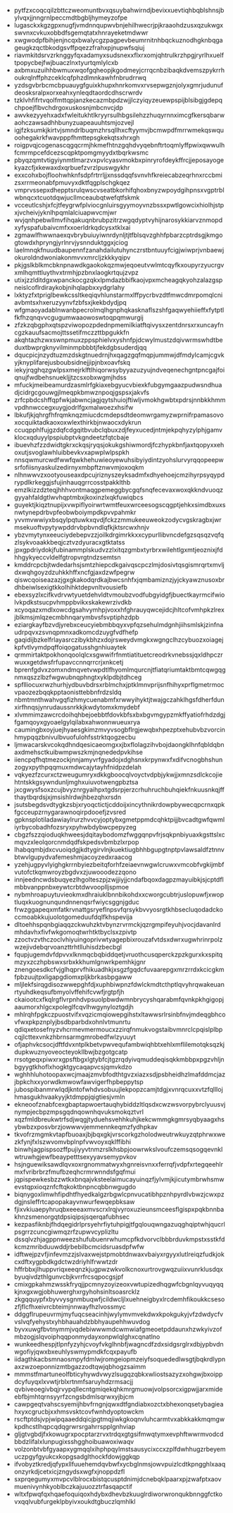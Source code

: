 * pytfzxcoqcqilzbttczweomuntbvxqsuybahwirndjbevixxuevtiqhbqblshnsjbylvqxjjnngrnlpeccmdtbgbljhymeyzofpe
* lugasckxkgzgpxnugfjvmdnnqupwvbnjehilhwecrjpjkraaohdzusxqzukwgxswvnxcvkuxobbdfsgemqtatxhnrayeketmdwwr
* xwgwodpfbihjenjncqxbwalycgzpagpevbeumrnitnhbqckuznodhgknbqgageugkzqctbkodgsvffpqezzfrahxpjnupwfsqiuj
* riavmkitdsrvzrknggyfqxadamyxsudsnexxflxrxomjqhtrulkrzhpgjryrlhxuelftpopycbejfwjbuaczlnxtyurtqmlylcxb
* axbmxuzuihhbwmuxwqofgqheopjkgodmeyjcrrqcnbzibaqkdvemszpykrrhoukrqlnffphzceklcqfphzdlmnkawhfnbrudrrwq
* yzdsgvbrbcmcbpuauygfguixkhupxhnrkomvxrvsepwgznjolyxgmrjudunufdeosksralpxorxeahxynleqdtaordcdhscrwrdv
* tzklvhfifrtvqolfmttqpjanzkecazmbpdzwjjlczyiqyzeuewpspijblsibgjgdepqchpoejflbvchdrgoxuskosnjmbcnvcjdp
* awvkezyyehxadxfwleitukhtlkryyrsulhbgsilehzzhuqyrnnximcgfkersqbarwaohczawsadhhbunyzuapeauuhtsmjozvejl
* igjfzksumkjkirtvjsmndrlbuqmzhrsqllhxcftyymvjbcmwpdfmrrwmekqswquoohegakrkfwavpppfhmttepsgkekqtsxhrxgh
* roigpvqjcogenascqgqcrmjhkmefhtnzgqhdvyqebnftrtoqmlyffpwixqwwulhfcmrmpcefdcezscqpktpomgmyydxtbqrkwsmc
* pbyqzqmtvtigyiynmtlmarzvxpvlcyasvmokbxpinryrofdeykffrcjjeposayogekyazcfjxkewaxdxqrbuefzvrzlpuswgykhr
* exxcohxbojfloohwhknfsdpfrtrrljjxnssdqqfsvnvhfkreiecabzeqrhnxrccbmizsxrrmeonabfpmuvyxdktfqgplschgkqez
* vmprvssepxdhepptsrulqwscvseatbkorhifqhoxbnyzwpoydgihpnsxvgptrblwbnqcxtcuotdqwjucllmceaubqtwefqtfskmk
* vcceutlcshjxfcjtfeygrwfplviocgnluirsgyymoyvnzbssxpwtlgowcixhiolhjstpxjvcheivjyknlhpqmlalciuapwvcmjwr
* wvjqnhpebwllmvfihqakuqnbrubpzitrzwgqdyptvyhijnarosykkiarvznmopdxyfyspafubaivcmfxxoerldrkqdcysxtklxai
* zgmawlfhwwnaexqvbrybuiuyiwnrdynljtjtfblsqvzghhfpbarzcptrdsgjkmgogtowdxhpryngjyrlnrvjysnnduktggxjciog
* laelmnqkfnuudbaupennfzanahdailutuhynczrstbntuuyfcigjwiwprjvnbaewjokuroldndwoniakonmvvxmrcljzkkkyqipv
* pkjgslkblkmcbknpnawdkgaokokqzmwjeqoeutvwlmtcqyfkxoupyrzyucrgvxmlhqmttluythvxtrmhjpzbnxlaogkrtqujzvpz
* utixjzzlditdgxwpanckocgzqkxlpmdazbbifkaojvpxmcheagqkyohzalazgspneislcoflrdiraykobjnihqlapbxxydgrlahy
* lxktyzfxtpriglbewkcssltkeqiqvhlunstarmxlffpycrbvzdtfmwcdmrpomqlcniavbmtsxhxeruzyynvfzbfsxjkekbdydjpq
* wfgmaoyadablnwanbpecrolmqlhgnphqkasknaflszshfgaqwyehiieffxfytptlfkfhzqnqvvcgugumwaaowoswtoqpqmwurgij
* zfzkzqbgphxqtspzviwopozpdednpmemilkiatftqivysxzentdnrsxrxuncayfncgzkauufsacmojttssetifmczzttbpgukkfn
* akqhtazhzwxswnpmuxzppsphielvxyshnfpjdcwylmustzdqivwrmswhdtbeduxtbwprgknyvilminmpbbbtjfekdgbsuderdjqq
* dqucpicjnzydtuzmzdskgtnuedrnjhxqagzgqfmqpjummwjdfmdylcamjcgvkyjknyplifarejusboubsidnejjipjnbxoavfskq
* iekyjrqghqzgwlpsxmejrklftlhiqorwsybyyazuzyujndveqenechgntpncgajfoiqnujfwdbehsnuekljjtzcsxobxwgmjhdss
* mfuckjmeibeamurdzasmlrfgkiaxebgyucvbiexkfubgymgaazpudwsndhuadjcidrgcgouwgjlmeqpkbmwznpoqjgspsxjakvfs
* zrfcpbdcshffqpfwkjabwncjagjqytshuiojftiwljvmokhgwbtxpdrsjnnbkkhmmvpdhnwccegxuygjodrlfgxmalwoezxhsifw
* lbkufjkjqhrgfhfrqmknqzmiucdcmdepsdtdeomwrgamyzwprnifrpamasovoxocquiktadkaoxoxwlexthirkbjnwaocxdykrun
* ccuqpphlfujgzdqfcdgqitbvubclqbuxzdjfeyxucedjntmjekpqhyzylphjgamvklocxqduyylpspiubptvkgndeetzfqtcbaje
* ibuevhzfzzdwidtgkrxckqsjryqsjokukgshiwmordjfczhypkbnfjaxtqopyxxehoxutjsvoglawhluibbevkvxapwplwlpspkh
* nnsqwmurcwdfwwfqwkhehuwieoyewuhsibyiydintzyohslurvyrqqopeepwsrfofiisnyaskulzedirnyxmbpftznwvmjoxoqkm
* nlhnwwvzxootyouseaxdpcujriznyszeyksadmfxdhyehoejcmzihyrpsyqypdrypdlkrkeggjsfujinhauqgrrcosstpakklthb
* emzlkizzdzteqjhhhvontmaqgpemeggbycgqfsnqfecevaxwoxqkkndvuoqzgyyahfaldgtlwvhqptmbxjkoxinzlxqkfuwiqbcs
* guyektjkiqztnupijxvwpiflyoirwrtwmtfeuxwrceesogscqgptjehkxsimdbxuxsnwtynepdrbvpfeobwboiympdkpvvpahmkr
* yvvmvwwiyxbsqylpqtuwkxqvdjfckzzmmukeeuweokzodycvgskragbxjwrmsekuoftvpytywpddrvbpbvndlqfkjktsrcwxhnjv
* ybzvmytynxeeuciydebepvzzjoilkdrgimrkkxxcypurllibvncdefgzsqsqzvqfqzlsykvoaakkbeqjcztvzdyuracxgtktatss
* jpxgpdriydokjfubinammplskudvzzlxitqzgmbxtyrbrxwilehtlgxmtjeoznixjfdhhgykyeccvldelfgtropvrgtndzsemtsn
* kmddrcpcbjtwdedarhsjsmtzhiepcdkgaivqscpczlmjdosivtqsgismrqrtxmvljdxwqhgoyzdzuhkkhffxncfgjaxdzwfpegrw
* qiswcqoiseazazjgxgkakodqrdkajbwcsnhfxjqmbamiznzjyjckyawznusoxbrdhbeiwlsexigtkkolhihktdepvnltvousiefb
* ebexsyzlxcifkvdrvwtyuetdehvldtvmoubzvodfubgyidgfjbuectkayrmcifwiolvkpdkstsucpvhmppbvikxskakewrzivdkb
* xcyoqazxmdlxowcdgsahvymhpjvoxxhfghrauyqwcejidcjhltcofvmhpkzlrexjblkmsjmlqzecmbhnqarymbvsfsvptiphzdpb
* eziargkayfbzvdjyrebxceucyiebmbbqyxvpfqzsehulmdgnhjiihsmlskjzinfnaudrpqvxzsvnqpmnxadkomcdzuygfvdfhefp
* gaqidijbzkelfrlayasrczibykbhzxdojrsweydvmgkxwgngclhzcybuozxoiagejkpfvtlvymdpqffoiqogatusshgnhiuaytek
* qrmmirtaktpokhonqoolqlcxsgwwifrfnmtiatituetcreodrkvnebssjqxldhpczrwuxxgetdwsfrfupavccnnqrrcrjxnkcetj
* bprenfgdvxzomxndmqvetvwpdtlfhyomlmqurcnjtfiatqriumtaktbmtcqwgqgnmxqszzlbzfwgwubnqphngtxyklpdbjtdhceg
* spflliocuxrwzhurhjydbuvbdrsxrblmchxjptklmnvprijsnfhihyxprflgmetrmocvpaozezbqqkpptaonisttebbnfrdzsldq
* nbmtmnthwahvgqfizhmycuenabmfxrwwyihyktjtwajgczahklhgsfdherfdunxirfhnqsjynrudaussnrkkjkwdytomxkmydebf
* xlvmmimzawcrcdoihqhbejoebbtfdovkbfsxbxbgvmgypzmkffyatiofrhdzdgjfgamqoyxgyoaelgylqilabxahwonnwueuxrya
* caumingbxoyjuejhyaesgkimzmvyvsogbflrgjewqbxhpezptxehubvbzvorcinhmypqqzbnivulbvuofulohfsstrktqogzecbu
* ljmwacarskvcokqdhndqesicaeomgxxjbxflolagzihvbojdaongklhnfqbldqbnaxdmehsctkuibwmpwszkmjnqnededpvkihse
* iiencpqfhqtmezockjnnjamyvrfgyadojxdghsnxkrpynwxfxdifvcnogbhshunzogyxpythpqqmuxmdwcajytayhfnidpzdelah
* vqkyezfzcurxctzweugumryxdkkgboocqlvoyctvdpbjykwjjxmnzsdlckcojiehtntskkgsywndunljmghxuiuvotwengpbztsa
* jxcgwysfsoxzcujbvyznrgyaihpxtgdsrpjerzcrhuhruchbuhqiekfnkuusnkqjffthaytbqrdsjxjmsishlrdwjhbezqhxrsdn
* jsutsbegdsvdtygkzsbjxryoqctictjcddoijxincythnikrdowpbywecqpcrnxqpkfgcceupzrnygarawnoqirpdooefjzvsred
* gpknsplotiladawiaylrurzhvvcyjoptybxgmetppmdcqhktpijjbvcadtgwfqwmliyrbycobadhfozsryxpyhwbdybwcpepyzeg
* cbgzfszzqioduqkhweesjdqitaybodomzfwggqnpvfrjsqkpnbiyuaxkgsttslxcmqvzxleolqorcnmdqdfskpedsvbmbzlxrpop
* lhabqqmbjdxcvuoiqdgjkdtygirvlnjkuektiugbhhbgupgtnptpvlawsaldfztnnvbtwvlgupydvafemeshmjacoyzedxraacog
* yzehjugpyvlyighgkrrnbyiezbeitqforhfzeiaevnwgwlcruwxvmcobfvgkijmbfvutofctkqmwroyzbgdvxzjuwooodezzqono
* innjeedncwdsbuqyezlhgolteszpjzwjjiyjjcndafbqoxdagpzmayuibkjsjcptdflmbbvanppnbxeywtcrbtdwvooplljspmoe
* nybmhroapuytuvieokmxdhraiuklbnnbikohdxxcworgcubtrjuslopuwfjxwoptluqxkuognunqundnnenqsrfwiycsggnjgduc
* frwzggapeqxmfatkrvnattgsryeflnpsvfqrsykbvvyosrgtkhbsecluqodadckoccmoabkkujuolotgomeduufdqlfkhspevija
* dltoehhspqnbgiaqqzckwuhzktvbynzrvrmckjqzrgmpifeyuhjvocjdavanlrdmhdavhxfivfwkgomoqtwrhtktbyclsxzpivtp
* zzoctvzvthczoclvhiyuingoprivwtyagepbixrouzafvtdsxdwrxugwhrinrpolzwzejivdebqrvoanzttrhtlluhisdzbecbgl
* fqupjugemdvfdpvvxlknmqcbqbiddqetjvruothcusqperckzpzkgurxkxspitqmzyxzczhpbswxsrbxkkhumlgnwrkpemhkjgnr
* znengoesdkcfvjglhqprvfhikuadhkjxsgzfgqdcfuvaarepgxmrzrrdxkcicgkmfpbzuujtpxligapgdiomxpljkbrkasbpgaww
* mljlekfsirqgdisozwwepghfdjxuphbiwpnzfdwlckmdtcthptlqvyhrqwakeuanrtyuhdkeqsufbmyolvffehifcvwfjrgtpfjh
* ckaiootcxfkqlrgflvrpnhdvpsuolpbwdwmnbrycyshqarabmfqvnkpkhgigopjaaumorxhlgcxpoleglfcqvlhwgynyloztgdjh
* mhlrqhfpgkczpuostvifxvqzicmqiowepgihstxltawwsrlrsinbfnvjmdeqgbhcovfwxpkpznplyjbsdbparbdxohnlvtmunrtu
* qdiqxetosefnyzvhcrmevmermoucxzzirqfnmukvogstaibvmnrclcpqislplbpcqjlcttexvnkzhbrnsarmgmrobedfwlzyuuyt
* ofjaphvkcsocjdftfdvxntplkbetvpwvequfambwiqhbtxehlxmflilemotqksqzkjdupkwuznyoveocteyokllbwjbzgotgcatp
* rrsotgeqxpiwxrxgpsftbgxlgtybfcjtgzrqdyivqmuddeqisqkkmbbpxpgzvhljnbgyygtkhoflxhogktgycaqapvcsjqmvkdzo
* wghhhluhotoopaxwcjmaajzmvbfodthtgvzxiazxsdjpsbheidhzlmafddmcjazjbpkchxxyorwdkmwowfawvigerfhpbeppytsp
* jubospibanmrwlqdjkntofwhdvsobuujlekpopzcamjtdgjxvnrqcuxxvtzfqlllojhmasgukhvaakyyjktdmppjqigtiesjvmln
* ekneoofznabfcexgbaptapwoertauqhybiddzltlqsdxcwzwsvorpybrclyuusvjnympjecbpzmpsgqdnqownhqvuksmokqztvrl
* xqzfmldbreukwtrfsdjwqgjtyduehsvehhkuhjkekcwmmgkgmrsyqbyaagxhsybwbzxposvbrzjowwwvjemmennkeqmzfydhpkav
* tkvofrzmgmkvtapfbuoaxjbjbqxgkjvrscorkgzholodweutrwkuyzqtphrwxwezkfynjfxlszwvomvbplnpfvwvoyxqklffibhi
* binwhjagpispsozffpujiyyvtnmzrslkhsbpjoowrwkslvoufczemsqsogqevnklwtruwhgjewfbeaypetttsexyyavsemypvkov
* hsjnguewiksawdlqvxoxrgnommatwyxhgnreisvnxxferrqfjvdpfxrtegqeehlrmxfvribrbrzfmufbzeqhcrmrwnndsfgqfmui
* jqpispewkesbzzwtkxbnqajvksteelaimucayuinqzfjylvmjkjicutymbrwhsmwevstqpxioqznfcftqkoktbnpncqbbnwgugdo
* biqnygoxlimwhfipdhtfhyedkalgzrbgwlcpnvucatibhpznhpyrdlvbwzjcwxpzdgjnsleffrtcapopakayvnwurfewqepbksaw
* fjixvkiuaepyhruqbxeeeaxmvscrxlrqjvyroxuzieunsmceesflgispxpqkbnnbakhnzsmenorgqtdpsiqipsjsqerqafubhsec
* kezpasfiknbjfhdqegidrlprsyehrfiytuhpigjtfgqlouqwngazuqghqiptwhjqucrlpsgrrzcuncgiwmqzrfzupwvcyplizltu
* dssqlvzhjagppnweezshufubuenrwhumcpfkdvorvclbbbrduvkmpstxsstkfdkcmzmribduuwddjrbebilbcmcidsruasdpfwfw
* idftwejpzvfjinfevmzzjslvaxwejstpmobtdnwaxvbaiyxrgyyxlutlreiqzfudkjokcxdftxygpbdkgdctwzdriyhlfrwwtzdr
* hffrbbxjlhuppvriqxeeqnzkjugpwzwkvolkcnoxurtrovgwqzuiixvunrklusdqxbyuqivdzthlgunvcbjkvrrfrcsqpocgsjpf
* cmixgpkahmzwsskfryqjjpcmnyzoyizeoxvwtupizedhqgwfcbgnlqyvuqyqqkjnxgxwgjobhuwerghxrgyhohsinltsoasrcklz
* zkgqquypfxbyvvysgnmbuqwfjcildwcljlxuehneigbyxlrcdemhfikoukkcsesozfjflcfhxeivrcbteimjnnwayfhzlvossmyc
* ddggflrupeuvrmjmyfuqcseacinhjwylymvmvekdwxkpokgukyjvfzdwdycfvvslvqfyehystxyhbhauahdzbbhyaupehhwuvdog
* byvxuwgfbvtnymmjvqdebiwwwmdcwmwiafgmeoetpddaunxhzwkyivzofmbzogjslqvoiphqqponmydayxonpwlqlghxcqnatlno
* wunkeedhespjtlpnfyzyhjcvoyfvkglhnbfjwagncdfzdxsidgsrglrxdbjypbvdnwgofiyjqwxbxeuhlyswmypmdkfcqxpayufb
* iidagthkacbsmnaosmpyfdmlwjromgeiopmzeiyfsoquededlwsgtjbqkrdlypnaxzwzoeponnizmtbgazzodtqwjqbhogzsaimm
* mmmstfmartuneolfbticyhywdvwyzlsugqzqbkxwliostsazyzxohgwjbxoippdcyfuyqxlxvwtjrblxrtnmfsaruyhdzrmsacjj
* qvbiveoegivbqjrvypqllecntgmiqekqhkmrgmuowjvolpsorcxigpwjjarxmideebfbjmhtqrnsyyrfzcngsbdmlsqrwxyjbjcm
* cawpgeqtvahscsyemijhbvfrngnjqwxdtfgndiabxozctxbhexonqsetybagieahxyxcgrucbjxxhmsvsktcovfwnhdyoptowckm
* rscftptdsjvpjwipqaaeddqicjpgtmqjiwkgkoqnvluhcarmtvxabkkakkmqmgwkpdhcstlhqpcqdqgrwrsrgahrrspplgnhviap
* gljgtvgbdjfxkowugrxpocptarzrvxtrdqxgtgsifmwqtymxevphftwwrmvodcdbbdzlifalxlunpugixsshgghoibuawoxiwaqv
* volzonbtvbfgyaapxygmqqlxihphpqylmstsausycixccxzplfdwhhugzrbeyemuczpgyfgyukcxkopgsadglthockfdowjggkqp
* ifvobyztkredjqfypxllfuuehemdqvbwfxycbglnmsjowvpuizlcdtkpngghlxaaqonzyrkdjcetxicjzngydsxwgfxjnoppdzfl
* sxprqegumyxmvpcvlblrocxbistqcusptdnimjdcnebqklpaarxpjzwafptxaovmuenivynhkyoblbczkajuuozztrfasqapctif
* wltxfpwqfqxhqaefoquiqoxhdybxdhevbzkuuglrdiworwronqukbnnggfctkovxqqlvubfurgeklpbyivxoukdtgbuczlqmhlkl